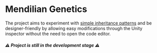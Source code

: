 # Mendilian Genetics

The project aims to experiment with [simple inheritance patterns](https://en.wikipedia.org/wiki/Mendelian_inheritance "simple inheritance patterns") and be designer-friendly by allowing easy modifications through the Unity inspector without the need to open the code editor.

##### :warning: **Project is still in the development stage** :warning:
